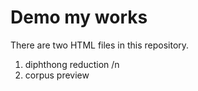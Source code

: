# Demo my works
There are two HTML files in this repository. 

1. diphthong reduction /n
2. corpus preview
